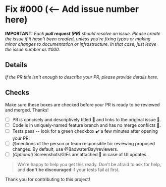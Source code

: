 # Fix #000 (<-- Add issue number here)

**IMPORTANT:** _Each **pull request (PR)** should resolve an issue. Please create the issue if it hasn't been created, unless you're fixing typos or making minor changes to documentation or infrastructure. In that case, just leave the issue number as #000._

## Details

_If the PR title isn't enough to describe your PR, please provide details here._

## Checks

Make sure these boxes are checked before your PR is ready to be reviewed and merged. Thanks!

- [ ] PR is concisely and descriptively titled 📑 and links to the original issue 🔗.
- [ ] Code is in uniquely-named feature branch and has no merge conflicts 📁.
- [ ] Tests pass -- look for a green checkbox ✔️ a few minutes after opening your PR.
- [ ] @mentions of the person or team responsible for reviewing proposed changes. By default, use @BadwaterBay/reviewers.
- [ ] (_Optional_) Screenshots/GIFs are attached 📎 in case of UI updates.

> We're happy to help you get this ready. Don't be afraid to ask for help, and **don't be discouraged** if your tests fail at first.

Thank you for contributing to this project!
